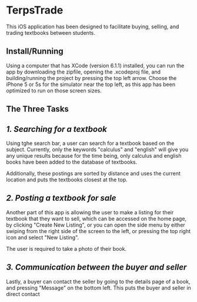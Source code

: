 # TerpsTrade

This iOS application has been designed to facilitate buying, selling, and trading textbooks between students. 

## Install/Running

Using a computer that has XCode (version 6.1.1) installed, you can run the app by downloading the zipfile, opening the .xcodeproj file, and building/running the project by pressing the top left arrow. Choose the iPhone 5 or 5s for the simulator near the top left, as this app has been optimized to run on those screen sizes.

## The Three Tasks

*1. Searching for a textbook*
---------
Using tghe search bar, a user can search for a textbook based on the subject. Currently, only the keywords "calculus" and "english" will give you any unique results because for the time being, only calculus and english books have been added to the database of textbooks.

Additionally, these postings are sorted by distance and uses the current location and puts the textbooks closest at the top.

*2. Posting a textbook for sale*
---------
Another part of this app is allowing the user to make a listing for their textbook that they want to sell, which can be accessed on the home page, by clicking "Create New Listing", or you can open the side menu by either swiping from the right side of the screen to the left, or pressing the top right icon and select "New Listing".

The user is required to take a photo of their book.

*3. Communication between the buyer and seller*
---------
Lastly, a buyer can contact the seller by going to the details page of a book, and pressing "Message" on the bottom left. This puts the buyer and seller in direct contact

